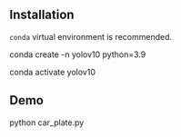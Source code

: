 ## Installation
`conda` virtual environment is recommended. 

conda create -n yolov10 python=3.9

conda activate yolov10

## Demo
python car_plate.py
